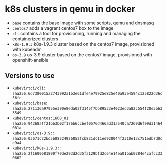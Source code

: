 # k8s clusters in qemu in docker

* `base` contains the base image with some scripts, qemu and dnsmasq
* `centos7` adds a vagrant centos7 box to the image
* `cli` contains a tool for provisioning, running and managing the containerized clusters
* `k8s-1.9.3` k8s-1.9.3 cluster based on the centos7 image, provisioned with kubeadm
* `os-3.9` os-3.9 cluster based on the centos7 image, provisioned with openshift-ansible

## Versions to use

* `kubevirtci/cli`: `sha256:6d7380015a2743992a1b3e61dfe4e79925e825e40a93e4594c125822d36c56fc`
* `kubevirtci/base`: `sha256:271136a97955e390e8eda02f3145f7bb89533e4023ed3a82c554f20e3b633549`
* `kubevirtci/centos:1608_01`: `sha256:94268aff21bb3b02f176b6ccbef0576d466ad31a540ca7269d6f99d31464081a`
* `kubevirtci/os-3.9:`: `sha256:03671c22bd5b08224926852fcb821dc11ed928044f2310e13c751edb7d0ce9a4`
* `kubevirtci/k8s-1.9.3:`: `sha256:2f1600681800f70de293d2d35fa129bfd2c64e14ea01bab0284e4cafcc330662`

